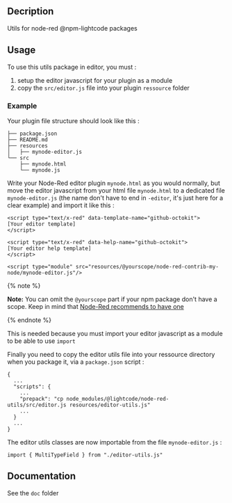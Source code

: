 ## Decription

Utils for node-red @npm-lightcode packages

## Usage

To use this utils package in editor, you must :
  1. setup the editor javascript for your plugin as a module
  2. copy the `src/editor.js` file into your plugin `ressource` folder

### Example

Your plugin file structure should look like this : 
```
├── package.json
├── README.md
├── resources
│   ├── mynode-editor.js
└── src
    ├── mynode.html
    └── mynode.js
```

Write your Node-Red editor plugin `mynode.html` as you would normally, but move the editor javascript from your html file `mynode.html` to a dedicated file `mynode-editor.js` (the name don't have to end in `-editor`, it's just here for a clear example) and import it like this : 
```
<script type="text/x-red" data-template-name="github-octokit">
[Your editor template]
</script>

<script type="text/x-red" data-help-name="github-octokit">
[Your editor help template]
</script>

<script type="module" src="resources/@yourscope/node-red-contrib-my-node/mynode-editor.js"/>
```

{% note %}

**Note:** You can omit the `@yourscope` part if your npm package don't have a scope. Keep in mind that [Node-Red recommends to have one](https://nodered.org/docs/creating-nodes/packaging)

{% endnote %}

This is needed because you must import your editor javascript as a module to be able to use `import`

Finally you need to copy the editor utils file into your ressource directory when you package it, via a `package.json` script :
```
{
  ...
  "scripts": {
    ...
    "prepack": "cp node_modules/@lightcode/node-red-utils/src/editor.js resources/editor-utils.js"
    ...
  }
  ...
}
```

The editor utils classes are now importable from the file `mynode-editor.js` : 

```
import { MultiTypeField } from "./editor-utils.js"
```

## Documentation

See the `doc` folder
